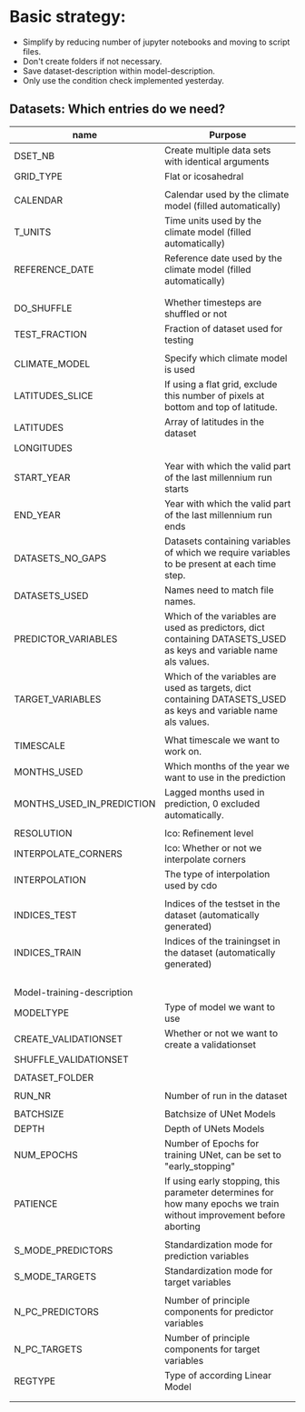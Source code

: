 # Basic strategy:
- Simplify by reducing number of jupyter notebooks and moving to script files.
- Don't create folders if not necessary.
- Save dataset-description within model-description.
- Only use the condition check implemented yesterday.

## Datasets: Which entries do we need?

| name                       | Purpose                                                                                                             |
|----------------------------|---------------------------------------------------------------------------------------------------------------------|
| DSET_NB                    | Create multiple data sets with identical arguments                                                                  |
| GRID_TYPE                  | Flat or icosahedral                                                                                                 |
|                            |                                                                                                                     |
| CALENDAR                   | Calendar used by the climate model (filled automatically)                                                           |
| T_UNITS                    | Time units used by the climate model (filled automatically)                                                         |
| REFERENCE_DATE             | Reference date used by the climate model (filled automatically)                                                     |
|                            |                                                                                                                     |
|                            |                                                                                                                     |
| DO_SHUFFLE                 | Whether timesteps are shuffled or not                                                                               |
| TEST_FRACTION              | Fraction of dataset used for testing                                                                                |
|                            |                                                                                                                     |
| CLIMATE_MODEL              | Specify which climate model is used                                                                                 |
| LATITUDES_SLICE            | If using a flat grid,  exclude this number of pixels at bottom and top of latitude.                                 |
| LATITUDES                  | Array of latitudes in the dataset                                                                                   |
| LONGITUDES                 |                                                                                                                     |
|                            |                                                                                                                     |
| START_YEAR                 | Year with which the valid part of the last millennium run starts                                                    |
| END_YEAR                   | Year with which the valid part of the last millennium run ends                                                      |
| DATASETS_NO_GAPS           | Datasets containing variables of which we require variables to be present at each time step.                        |
| DATASETS_USED              | Names need to match file names.                                                                                     |
| PREDICTOR_VARIABLES        | Which of the variables are used as predictors, dict containing DATASETS_USED as keys and variable name als values.  |
| TARGET_VARIABLES           | Which of the variables are used as targets, dict containing DATASETS_USED as keys and variable name als values.     |
|                            |                                                                                                                     |
| TIMESCALE                  | What timescale we want to work on.                                                                                  |
| MONTHS_USED                | Which months of the year we want to use in the prediction                                                           |
| MONTHS_USED_IN_PREDICTION  | Lagged months used in prediction, 0 excluded automatically.                                                         |
|                            |                                                                                                                     |
| RESOLUTION                 | Ico: Refinement level                                                                                               |
| INTERPOLATE_CORNERS        | Ico: Whether or not we interpolate corners                                                                          |
| INTERPOLATION              | The type of interpolation used by cdo                                                                               |
|                            |                                                                                                                     |
| INDICES_TEST               | Indices of the testset in the dataset (automatically generated)                                                     |
| INDICES_TRAIN              | Indices of the trainingset in the dataset (automatically generated)                                                 |
|                            |                                                                                                                     |
|                            |                                                                                                                     |
|                            |                                                                                                                     |
|                            |                                                                                                                     |
| Model-training-description |                                                                                                                     |
| MODELTYPE                  | Type of model we want to use                                                                                        |
| CREATE_VALIDATIONSET       | Whether or not we want to create a validationset                                                                    |
| SHUFFLE_VALIDATIONSET      |                                                                                                                     |
|                            |                                                                                                                     |
| DATASET_FOLDER             |                                                                                                                     |
|                            |                                                                                                                     |
| RUN_NR                     | Number of run in the dataset                                                                                        |
|                            |                                                                                                                     |
| BATCHSIZE                  | Batchsize of UNet Models                                                                                            |
| DEPTH                      | Depth of UNets Models                                                                                               |
| NUM_EPOCHS                 | Number of Epochs for training UNet, can be set to "early_stopping"                                                  |
| PATIENCE                   | If using early stopping, this parameter determines for how many epochs we train without improvement before aborting |
|                            |                                                                                                                     |
| S_MODE_PREDICTORS          | Standardization mode for prediction variables                                                                       |
| S_MODE_TARGETS             | Standardization mode for target variables                                                                           |
|                            |                                                                                                                     |
| N_PC_PREDICTORS            | Number of principle components for predictor variables                                                              |
| N_PC_TARGETS               | Number of principle components for target variables                                                                 |
| REGTYPE                    | Type of according Linear Model                                                                                      |
|                            |                                                                                                                     |
|                            |                                                                                                                     |


